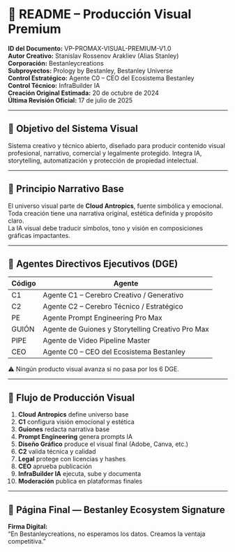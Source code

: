 # 🎨 README – Producción Visual Premium

**ID del Documento:** VP-PROMAX-VISUAL-PREMIUM-V1.0  
**Autor Creativo:** Stanislav Rossenov Arakliev (Alias Stanley)  
**Corporación:** Bestanleycreations  
**Subproyectos:** Prology by Bestanley, Bestanley Universe  
**Control Estratégico:** Agente C0 – CEO del Ecosistema Bestanley  
**Control Técnico:** InfraBuilder IA  
**Creación Original Estimada:** 20 de octubre de 2024  
**Última Revisión Oficial:** 17 de julio de 2025

---

## 🎯 Objetivo del Sistema Visual

Sistema creativo y técnico abierto, diseñado para producir contenido visual profesional, narrativo, comercial y legalmente protegido. Integra IA, storytelling, automatización y protección de propiedad intelectual.

---

## 🧬 Principio Narrativo Base

El universo visual parte de **Cloud Antropics**, fuente simbólica y emocional.  
Toda creación tiene una narrativa original, estética definida y propósito claro.  
La IA visual debe traducir símbolos, tono y visión en composiciones gráficas impactantes.

---

## 🧠 Agentes Directivos Ejecutivos (DGE)

| Código | Agente                                                                 |
|--------|------------------------------------------------------------------------|
| C1     | Agente C1 – Cerebro Creativo / Generativo                             |
| C2     | Agente C2 – Cerebro Técnico / Estratégico                             |
| PE     | Agente Prompt Engineering Pro Max                                     |
| GUIÓN  | Agente de Guiones y Storytelling Creativo Pro Max                     |
| PIPE   | Agente de Video Pipeline Master                                       |
| CEO    | Agente C0 – CEO del Ecosistema Bestanley                              |

⚠️ Ningún producto visual avanza si no pasa por los 6 DGE.

---

## 🔁 Flujo de Producción Visual

1. **Cloud Antropics** define universo base  
2. **C1** configura visión emocional y estética  
3. **Guiones** redacta narrativa base  
4. **Prompt Engineering** genera prompts IA  
5. **Diseño Gráfico** produce el visual final (Adobe, Canva, etc.)  
6. **C2** valida técnica y calidad  
7. **Legal** protege con licencias y hashes  
8. **CEO** aprueba publicación  
9. **InfraBuilder IA** ejecuta, sube y documenta  
10. **Moderación** publica en plataformas finales

---

## 📄 Página Final — Bestanley Ecosystem Signature

**Firma Digital:**  
“En Bestanleycreations, no esperamos los datos. Creamos la ventaja competitiva.”
